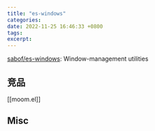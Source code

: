 ```yaml
---
title: "es-windows"
categories: 
date: 2022-11-25 16:46:33 +0800
tags: 
excerpt: 
---
```


[sabof/es-windows](https://github.com/sabof/es-windows): Window-management utilities




## 竞品

[[moom.el]]



## Misc




